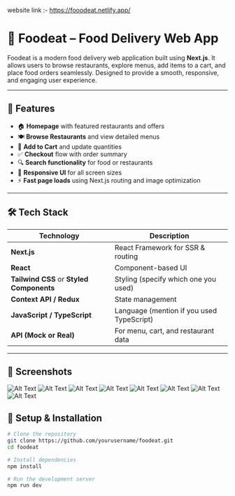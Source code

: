 website link :- https://fooodeat.netlify.app/

# 🍔 Foodeat – Food Delivery Web App

Foodeat is a modern food delivery web application built using **Next.js**. It allows users to browse restaurants, explore menus, add items to a cart, and place food orders seamlessly. Designed to provide a smooth, responsive, and engaging user experience.

---

## 🚀 Features

- 🏠 **Homepage** with featured restaurants and offers
- 🍽️ **Browse Restaurants** and view detailed menus
- 🛒 **Add to Cart** and update quantities
- ✅ **Checkout** flow with order summary
- 🔍 **Search functionality** for food or restaurants
- 📱 **Responsive UI** for all screen sizes
- ⚡ **Fast page loads** using Next.js routing and image optimization

---

## 🛠️ Tech Stack

| Technology | Description |
|------------|-------------|
| **Next.js** | React Framework for SSR & routing |
| **React** | Component-based UI |
| **Tailwind CSS** or **Styled Components** | Styling (specify which one you used) |
| **Context API / Redux** | State management |
| **JavaScript / TypeScript** | Language (mention if you used TypeScript) |
| **API (Mock or Real)** | For menu, cart, and restaurant data |

---

## 📸 Screenshots

![Alt Text](https://res.cloudinary.com/ddw1upvx3/image/upload/v1703324442/Screenshot_2023-12-22_211513_zk70sr.png)
![Alt Text](https://res.cloudinary.com/ddw1upvx3/image/upload/v1703324445/Screenshot_2023-12-22_211539_ksrepu.png)
![Alt Text](https://res.cloudinary.com/ddw1upvx3/image/upload/v1703324442/Screenshot_2023-12-22_212022_cyduki.png)
![Alt Text](https://res.cloudinary.com/ddw1upvx3/image/upload/v1703324483/Screenshot_2023-12-22_211711_m55q8v.png)
![Alt Text](https://res.cloudinary.com/ddw1upvx3/image/upload/v1703325834/Screenshot_2023-12-23_153329_fzpwlg.png)
![Alt Text](https://res.cloudinary.com/ddw1upvx3/image/upload/v1703324479/Screenshot_2023-12-22_173017_fzxyl7.png)
![Alt Text](https://res.cloudinary.com/ddw1upvx3/image/upload/v1703324442/Screenshot_2023-12-22_212432_nnig1v.png)
![Alt Text](https://res.cloudinary.com/ddw1upvx3/image/upload/v1703324483/Screenshot_2023-12-22_212546_roxlzo.png)

## 🔧 Setup & Installation

```bash
# Clone the repository
git clone https://github.com/yourusername/foodeat.git
cd foodeat

# Install dependencies
npm install

# Run the development server
npm run dev






